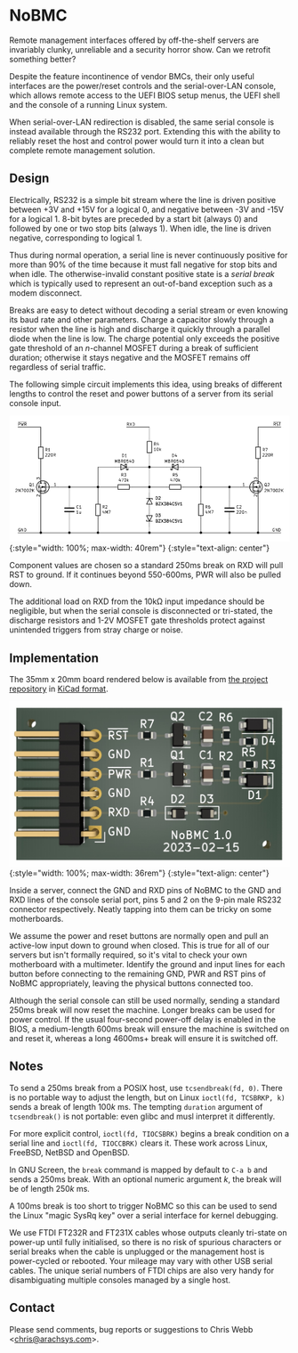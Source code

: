 # NoBMC

Remote management interfaces offered by off-the-shelf servers are invariably
clunky, unreliable and a security horror show. Can we retrofit something
better?

Despite the feature incontinence of vendor BMCs, their only useful
interfaces are the power/reset controls and the serial-over-LAN console,
which allows remote access to the UEFI BIOS setup menus, the UEFI shell and
the console of a running Linux system.

When serial-over-LAN redirection is disabled, the same serial console is
instead available through the RS232 port. Extending this with the ability
to reliably reset the host and control power would turn it into a clean but
complete remote management solution.


## Design

Electrically, RS232 is a simple bit stream where the line is driven positive
between +3V and +15V for a logical 0, and negative between -3V and -15V for
a logical 1. 8-bit bytes are preceded by a start bit (always 0) and
followed by one or two stop bits (always 1). When idle, the line is driven
negative, corresponding to logical 1.

Thus during normal operation, a serial line is never continuously positive
for more than 90% of the time because it must fall negative for stop bits
and when idle. The otherwise-invalid constant positive state is a *serial
break* which is typically used to represent an out-of-band exception such
as a modem disconnect.

Breaks are easy to detect without decoding a serial stream or even knowing
its baud rate and other parameters. Charge a capacitor slowly through a
resistor when the line is high and discharge it quickly through a parallel
diode when the line is low. The charge potential only exceeds the positive
gate threshold of an *n*-channel MOSFET during a break of sufficient
duration; otherwise it stays negative and the MOSFET remains off regardless
of serial traffic.

The following simple circuit implements this idea, using breaks of different
lengths to control the reset and power buttons of a server from its serial
console input.

![Schematic](circuit.svg){:style="width: 100%; max-width: 40rem"}
{:style="text-align: center"}

Component values are chosen so a standard 250ms break on RXD will pull RST
to ground. If it continues beyond 550-600ms, PWR will also be pulled down.

The additional load on RXD from the 10kΩ input impedance should be
negligible, but when the serial console is disconnected or tri-stated, the
discharge resistors and 1-2V MOSFET gate thresholds protect against
unintended triggers from stray charge or noise.


## Implementation

The 35mm x 20mm board rendered below is available from
[the project repository](https://github.com/arachsys/nobmc)
in [KiCad format](https://github.com/arachsys/nobmc/tree/master/kicad).

![Board layout](board.jpg){:style="width: 100%; max-width: 36rem"}
{:style="text-align: center"}

Inside a server, connect the GND and RXD pins of NoBMC to the GND and RXD
lines of the console serial port, pins 5 and 2 on the 9-pin male RS232
connector respectively. Neatly tapping into them can be tricky on some
motherboards.

We assume the power and reset buttons are normally open and pull an
active-low input down to ground when closed. This is true for all of our
servers but isn't formally required, so it's vital to check your own
motherboard with a multimeter. Identify the ground and input lines for each
button before connecting to the remaining GND, PWR and RST pins of NoBMC
appropriately, leaving the physical buttons connected too.

Although the serial console can still be used normally, sending a standard
250ms break will now reset the machine. Longer breaks can be used for power
control. If the usual four-second power-off delay is enabled in the BIOS, a
medium-length 600ms break will ensure the machine is switched on and reset
it, whereas a long 4600ms+ break will ensure it is switched off.


## Notes

To send a 250ms break from a POSIX host, use `tcsendbreak(fd, 0)`. There is
no portable way to adjust the length, but on Linux `ioctl(fd, TCSBRKP, k)`
sends a break of length 100*k* ms. The tempting `duration` argument of
`tcsendbreak()` is not portable: even glibc and musl interpret it
differently.

For more explicit control, `ioctl(fd, TIOCSBRK)` begins a break condition on
a serial line and `ioctl(fd, TIOCCBRK)` clears it. These work across Linux,
FreeBSD, NetBSD and OpenBSD.

In GNU Screen, the `break` command is mapped by default to `C-a b` and sends
a 250ms break. With an optional numeric argument *k*, the break will be of
length 250*k* ms.

A 100ms break is too short to trigger NoBMC so this can be used to send the
Linux "magic SysRq key" over a serial interface for kernel debugging.

We use FTDI FT232R and FT231X cables whose outputs cleanly tri-state on
power-up until fully initialised, so there is no risk of spurious
characters or serial breaks when the cable is unplugged or the management
host is power-cycled or rebooted. Your mileage may vary with other USB
serial cables. The unique serial numbers of FTDI chips are also very handy
for disambiguating multiple consoles managed by a single host.


## Contact

Please send comments, bug reports or suggestions to Chris Webb
\<[chris@arachsys.com](mailto:chris@arachsys.com)>.
